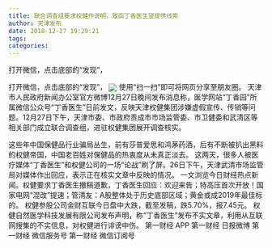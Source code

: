 ```yaml
---
title: 联合调查组要求权健作说明，致函丁香医生望提供线索
author: 天津发布
date: 2018-12-27 19:29:21
tags: 
categories: 
---
```

打开微信，点击底部的“发现”，
<!-- more -->
打开微信，点击底部的“发现”，
<img align="center" border="0" src="https://imgcdn.yicai.com/uppics/images/2018/12/d784a2daa6d75e4dab1e3b342f6a3b87.jpg" />
使用“扫一扫”即可将网页分享至朋友圈。
天津市人民政府新闻办公室官方微博12月27日晚间发布消息称，医学网站“丁香园”所属微信公众号“丁香医生”日前发文，反映天津权健集团涉嫌虚假宣传、传销等问题。12月27日下午，天津市委、市政府责成市市场监管委、市卫健委和武清区等相关部门成立联合调查组，进驻权健集团展开调查核实。
 
 
这些年中国保健品行业骗局丛生，前有莎普爱思和鸿茅药酒，后有不断被扒出黑料的权健帝国，中国老百姓对保健品的热衷度从未真正淡去。
这两天，很多人被医疗媒体“丁香医生”和权健公司的一场“论战”刷了屏。26日下午，天津武清市场监管局对媒体作出回应，表示正在核实文章中反映的情况。
一文浏览今日财经热点新闻。权健要求丁香医生撤稿道歉，丁香医生回应：欢迎来告；特高压首次开放！国家电网“混改”提速；管清友：A股整体处于历史底部区域；黄金或成2019年最佳标的。
权健参股公司金财互联今日盘中大跌，截至发稿，跌5.70%，报7.45元。
权健自然医学科技发展有限公司发布声明，称“丁香医生”发布不实文章，利用从互联网搜集的不实信息，对权健进行诽谤中伤。
第一财经
APP
第一财经
日报微博
第一财经
微信服务号
第一财经
微信订阅号

